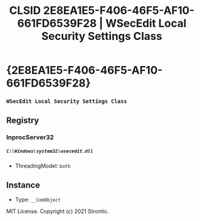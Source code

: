 ﻿---
title: "CLSID 2E8EA1E5-F406-46F5-AF10-661FD6539F28 | WSecEdit Local Security Settings Class"
excerpt: What is COM-Object CLSID 2E8EA1E5-F406-46F5-AF10-661FD6539F28?
---

# {2E8EA1E5-F406-46F5-AF10-661FD6539F28}

### `WSecEdit Local Security Settings Class`

## Registry


### InprocServer32

##### `C:\Windows\system32\wsecedit.dll`
* ThreadingModel: `both`

## Instance

* Type: `__ComObject`

MIT License. Copyright (c) 2021 Strontic.


